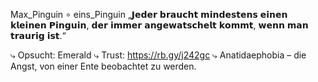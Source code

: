 Max_Pinguin ∘ eins_Pinguin
„𝗝𝗲𝗱𝗲𝗿 𝗯𝗿𝗮𝘂𝗰𝗵𝘁 𝗺𝗶𝗻𝗱𝗲𝘀𝘁𝗲𝗻𝘀 𝗲𝗶𝗻𝗲𝗻 𝗸𝗹𝗲𝗶𝗻𝗲𝗻 𝗣𝗶𝗻𝗴𝘂𝗶𝗻, 𝗱𝗲𝗿 𝗶𝗺𝗺𝗲𝗿 𝗮𝗻𝗴𝗲𝘄𝗮𝘁𝘀𝗰𝗵𝗲𝗹𝘁 𝗸𝗼𝗺𝗺𝘁, 𝘄𝗲𝗻𝗻 𝗺𝗮𝗻 𝘁𝗿𝗮𝘂𝗿𝗶𝗴 𝗶𝘀𝘁.“

⤷ Opsucht: Emerald
⤷ Trust: https://rb.gy/j242gc
⤷ Anatidaephobia – die Angst, von einer Ente beobachtet zu werden.

